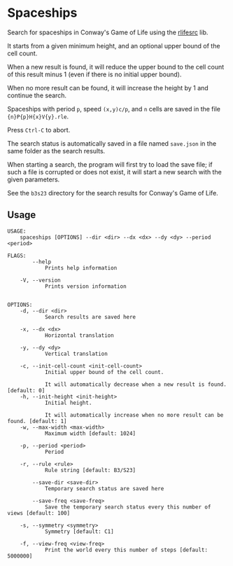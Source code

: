 # Spaceships

Search for spaceships in Conway's Game of Life using the [rlifesrc](https://github.com/AlephAlpha/rlifesrc/tree/master/lib) lib.

It starts from a given minimum height, and an optional upper bound of the cell count.

When a new result is found, it will reduce the upper bound to the cell count of this result minus 1 (even if there is no initial upper bound).

When no more result can be found, it will increase the height by 1 and continue the search.

Spaceships with period `p`, speed `(x,y)c/p`, and `n` cells are saved in the file `{n}P{p}H{x}V{y}.rle`.

Press `Ctrl-C` to abort.

The search status is automatically saved in a file named `save.json` in the same folder as the search results.

When starting a search, the program will first try to load the save file; if such a file is corrupted or does not exist, it will start a new search with the given parameters.

See the `b3s23` directory for the search results for Conway's Game of Life.

## Usage

```plaintext
USAGE:
    spaceships [OPTIONS] --dir <dir> --dx <dx> --dy <dy> --period <period>

FLAGS:
        --help
            Prints help information

    -V, --version
            Prints version information


OPTIONS:
    -d, --dir <dir>
            Search results are saved here

    -x, --dx <dx>
            Horizontal translation

    -y, --dy <dy>
            Vertical translation

    -c, --init-cell-count <init-cell-count>
            Initial upper bound of the cell count.

            It will automatically decrease when a new result is found. [default: 0]
    -h, --init-height <init-height>
            Initial height.

            It will automatically increase when no more result can be found. [default: 1]
    -w, --max-width <max-width>
            Maximum width [default: 1024]

    -p, --period <period>
            Period

    -r, --rule <rule>
            Rule string [default: B3/S23]

        --save-dir <save-dir>
            Temporary search status are saved here

        --save-freq <save-freq>
            Save the temporary search status every this number of views [default: 100]

    -s, --symmetry <symmetry>
            Symmetry [default: C1]

    -f, --view-freq <view-freq>
            Print the world every this number of steps [default: 5000000]
```
